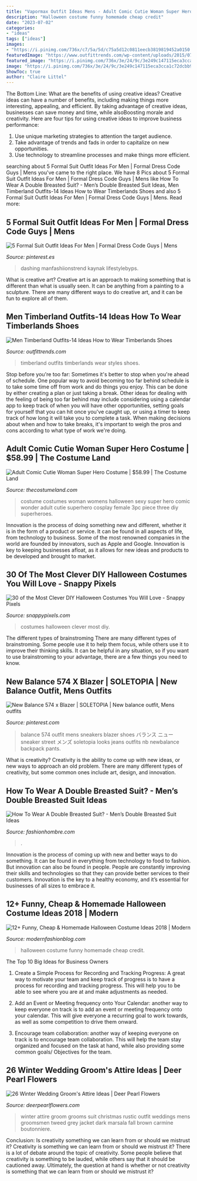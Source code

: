 ```yaml
---
title: "Vapormax Outfit Ideas Mens - Adult Comic Cutie Woman Super Hero Costume"
description: "Halloween costume funny homemade cheap credit"
date: "2023-07-02"
categories:
- "ideas"
tags: ["ideas"]
images:
- "https://i.pinimg.com/736x/c7/5a/5d/c75a5d12c0811eecb3819819452a0150.jpg"
featuredImage: "https://www.outfittrends.com/wp-content/uploads/2015/07/male-outfits-with-timberland-shoes6.jpg"
featured_image: "https://i.pinimg.com/736x/3e/24/9c/3e249c147115eca3cca1c72dcbb9f5ff--new-balance-fashion-fashion-looks.jpg"
image: "https://i.pinimg.com/736x/3e/24/9c/3e249c147115eca3cca1c72dcbb9f5ff--new-balance-fashion-fashion-looks.jpg"
ShowToc: true
author: "Claire Littel"
---
```



The Bottom Line: What are the benefits of using creative ideas?
Creative ideas can have a number of benefits, including making things more interesting, appealing, and efficient. By taking advantage of creative ideas, businesses can save money and time, while alsoBoosting morale and creativity. Here are four tips for using creative ideas to improve business performance: 
1. Use unique marketing strategies to attention the target audience.
2. Take advantage of trends and fads in order to capitalize on new opportunities.
3. Use technology to streamline processes and make things more efficient. 

	

		
searching about 5 Formal Suit Outfit Ideas For Men | Formal Dress Code Guys | Mens you've came to the right place. We have 8 Pics about 5 Formal Suit Outfit Ideas For Men | Formal Dress Code Guys | Mens like How To Wear A Double Breasted Suit? - Men’s Double Breasted Suit Ideas, Men Timberland Outfits-14 Ideas How to Wear Timberlands Shoes and also 5 Formal Suit Outfit Ideas For Men | Formal Dress Code Guys | Mens. Read more:
		
    
## 5 Formal Suit Outfit Ideas For Men | Formal Dress Code Guys | Mens

<img loading=lazy src="https://i.pinimg.com/736x/c7/5a/5d/c75a5d12c0811eecb3819819452a0150.jpg" onerror="this.onerror=null;this.src='https://tse2.mm.bing.net/th?id=OIP.GiK6bhiPFlk329-cSm_D3wHaMs&amp;pid=15.1';" alt="5 Formal Suit Outfit Ideas For Men | Formal Dress Code Guys | Mens">

_Source: pinterest.es_

>dashing manfashiionstrend kaynak lifestylebyps. 

	

What is creative art?
Creative art is an approach to making something that is different than what is usually seen. It can be anything from a painting to a sculpture. There are many different ways to do creative art, and it can be fun to explore all of them.

    
## Men Timberland Outfits-14 Ideas How To Wear Timberlands Shoes

<img loading=lazy src="https://www.outfittrends.com/wp-content/uploads/2015/07/male-outfits-with-timberland-shoes6.jpg" onerror="this.onerror=null;this.src='https://tse2.mm.bing.net/th?id=OIP.XXNd_qctY8_xBJZ-Et3qNAAAAA&amp;pid=15.1';" alt="Men Timberland Outfits-14 Ideas How to Wear Timberlands Shoes">

_Source: outfittrends.com_

>timberland outfits timberlands wear styles shoes. 

	

Stop before you're too far: Sometimes it's better to stop when you're ahead of schedule.
One popular way to avoid becoming too far behind schedule is to take some time off from work and do things you enjoy. This can be done by either creating a plan or just taking a break. Other ideas for dealing with the feeling of being too far behind may include considering using a calendar app to keep track of when you will have other opportunities, setting goals for yourself that you can hit once you've caught up, or using a timer to keep track of how long it will take you to complete a task. When making decisions about when and how to take breaks, it's important to weigh the pros and cons according to what type of work we're doing.

    
## Adult Comic Cutie Woman Super Hero Costume | $58.99 | The Costume Land

<img loading=lazy src="http://www.thecostumeland.com/images/zoom/rm4376-comic-cutie-women-super-hero-halloween-costumes_1.jpg" onerror="this.onerror=null;this.src='https://tse3.mm.bing.net/th?id=OIP.P_6ge8Xbhxgzo9i_FAdwEAHaRW&amp;pid=15.1';" alt="Adult Comic Cutie Woman Super Hero Costume | $58.99 | The Costume Land">

_Source: thecostumeland.com_

>costume costumes woman womens halloween sexy super hero comic wonder adult cutie superhero cosplay female 3pc piece three diy superheroes. 

	

Innovation is the process of doing something new and different, whether it is in the form of a product or service. It can be found in all aspects of life, from technology to business. Some of the most renowned companies in the world are founded by innovators, such as Apple and Google. Innovation is key to keeping businesses afloat, as it allows for new ideas and products to be developed and brought to market.

    
## 30 Of The Most Clever DIY Halloween Costumes You Will Love - Snappy Pixels

<img loading=lazy src="https://snappypixels.com/wp-content/uploads/2013/10/most-clever-halloween-costumes-ever-27.jpg" onerror="this.onerror=null;this.src='https://tse4.mm.bing.net/th?id=OIP.CvqAwfwmJdFkaXlA03n_bgAAAA&amp;pid=15.1';" alt="30 of the Most Clever DIY Halloween Costumes You Will Love - Snappy Pixels">

_Source: snappypixels.com_

>costumes halloween clever most diy. 

	

The different types of brainstroming
There are many different types of brainstroming. Some people use it to help them focus, while others use it to improve their thinking skills. It can be helpful in any situation, so if you want to use brainstroming to your advantage, there are a few things you need to know.

    
## New Balance 574 X Blazer | SOLETOPIA | New Balance Outfit, Mens Outfits

<img loading=lazy src="https://i.pinimg.com/736x/3e/24/9c/3e249c147115eca3cca1c72dcbb9f5ff--new-balance-fashion-fashion-looks.jpg" onerror="this.onerror=null;this.src='https://tse3.mm.bing.net/th?id=OIP.f60wwP5ckMvpHTiZK_15AQHaLH&amp;pid=15.1';" alt="New Balance 574 x Blazer | SOLETOPIA | New balance outfit, Mens outfits">

_Source: pinterest.com_

>balance 574 outfit mens sneakers blazer shoes バランス ニュー sneaker street メンズ soletopia looks jeans outfits nb newbalance backpack pants. 

	

What is creativity?
Creativity is the ability to come up with new ideas, or new ways to approach an old problem. There are many different types of creativity, but some common ones include art, design, and innovation.

    
## How To Wear A Double Breasted Suit? - Men’s Double Breasted Suit Ideas

<img loading=lazy src="https://www.fashionhombre.com/wp-content/uploads/2019/03/2.jpg" onerror="this.onerror=null;this.src='https://tse4.mm.bing.net/th?id=OIP.JsuTNPQ2T1pEor_SoVfJ6gHaK4&amp;pid=15.1';" alt="How To Wear A Double Breasted Suit? - Men’s Double Breasted Suit Ideas">

_Source: fashionhombre.com_

>. 

	

Innovation is the process of coming up with new and better ways to do something. It can be found in everything from technology to food to fashion. But innovation can also be found in people. People are constantly improving their skills and technologies so that they can provide better services to their customers. Innovation is the key to a healthy economy, and it’s essential for businesses of all sizes to embrace it.

    
## 12+ Funny, Cheap &amp; Homemade Halloween Costume Ideas 2018 | Modern

<img loading=lazy src="http://modernfashionblog.com/wp-content/uploads/2018/08/12-Funny-Cheap-Homemade-Halloween-Costume-Ideas-2018-13.jpg" onerror="this.onerror=null;this.src='https://tse3.mm.bing.net/th?id=OIP.Sc0gCTtOHyvynAWbmrUgIQHaML&amp;pid=15.1';" alt="12+ Funny, Cheap &amp; Homemade Halloween Costume Ideas 2018 | Modern">

_Source: modernfashionblog.com_

>halloween costume funny homemade cheap credit. 

	

The Top 10 Big Ideas for Business Owners
1. Create a Simple Process for Recording and Tracking Progress: A great way to motivate your team and keep track of progress is to have a process for recording and tracking progress. This will help you to be able to see where you are at and make adjustments as needed.
2. Add an Event or Meeting frequency onto Your Calendar: another way to keep everyone on track is to add an event or meeting frequency onto your calendar. This will give everyone a recurring goal to work towards, as well as some competition to drive them onward.

3. Encourage team collaboration: another way of keeping everyone on track is to encourage team collaboration. This will help the team stay organized and focused on the task at hand, while also providing some common goals/ Objectives for the team.


    
## 26 Winter Wedding Groom&#039;s Attire Ideas | Deer Pearl Flowers

<img loading=lazy src="http://www.deerpearlflowers.com/wp-content/uploads/2015/09/Winter-Wedding-Grooms-Attire-Ideas-16.jpg" onerror="this.onerror=null;this.src='https://tse2.mm.bing.net/th?id=OIP.afeAqHb6iyJUT-4uwDbgfgHaLH&amp;pid=15.1';" alt="26 Winter Wedding Groom&#039;s Attire Ideas | Deer Pearl Flowers">

_Source: deerpearlflowers.com_

>winter attire groom grooms suit christmas rustic outfit weddings mens groomsmen tweed grey jacket dark marsala fall brown carmine boutonniere. 

	

Conclusion: Is creativity something we can learn from or should we mistrust it?
Creativity is something we can learn from or should we mistrust it?
There is a lot of debate around the topic of creativity. Some people believe that creativity is something to be lauded, while others say that it should be cautioned away. Ultimately, the question at hand is whether or not creativity is something that we can learn from or should we mistrust it?

